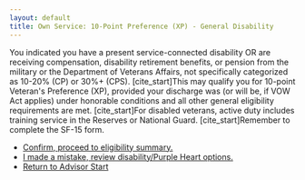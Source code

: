 ```yaml
---
layout: default
title: Own Service: 10-Point Preference (XP) - General Disability
---
```


You indicated you have a present service-connected disability OR are receiving compensation, disability retirement benefits, or pension from the military or the Department of Veterans Affairs, not specifically categorized as 10-20% (CP) or 30%+ (CPS). [cite_start]This may qualify you for 10-point Veteran's Preference (XP), provided your discharge was (or will be, if VOW Act applies) under honorable conditions and all other general eligibility requirements are met. [cite_start]For disabled veterans, active duty includes training service in the Reserves or National Guard. [cite_start]Remember to complete the SF-15 form.

*   [Confirm, proceed to eligibility summary.](./eligible_xp_10point.md)
*   [I made a mistake, review disability/Purple Heart options.](./ownservice_disability_details.md)
*   [Return to Advisor Start](./start.md)
